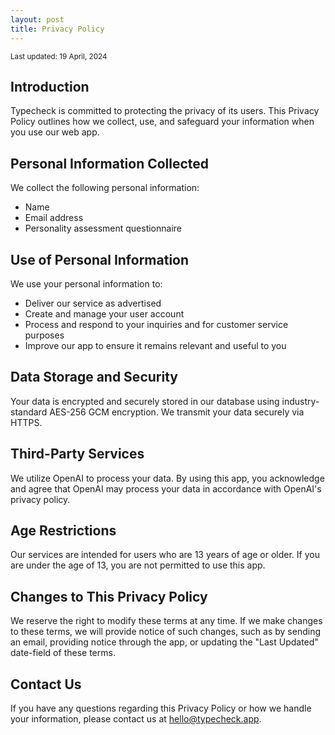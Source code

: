 ```yaml
---
layout: post
title: Privacy Policy
---
```


<small class="text-gray-500">Last updated: 19 April, 2024</small>

## Introduction

Typecheck is committed to protecting the privacy of its users. This Privacy Policy outlines how we collect, use, and safeguard your information when you use our web app.

## Personal Information Collected

We collect the following personal information:

- Name
- Email address
- Personality assessment questionnaire

## Use of Personal Information

We use your personal information to:

- Deliver our service as advertised
- Create and manage your user account
- Process and respond to your inquiries and for customer service purposes
- Improve our app to ensure it remains relevant and useful to you

## Data Storage and Security

Your data is encrypted and securely stored in our database using industry-standard AES-256 GCM encryption. We transmit your data securely via HTTPS.

## Third-Party Services

We utilize OpenAI to process your data. By using this app, you acknowledge and agree that OpenAI may process your data in accordance with OpenAI's privacy policy.

## Age Restrictions

Our services are intended for users who are 13 years of age or older. If you are under the age of 13, you are not permitted to use this app.

## Changes to This Privacy Policy

We reserve the right to modify these terms at any time. If we make changes to these terms, we will provide notice of such changes, such as by sending an email, providing notice through the app, or updating the "Last Updated" date-field of these terms.

## Contact Us

If you have any questions regarding this Privacy Policy or how we handle your information, please contact us at hello@typecheck.app.